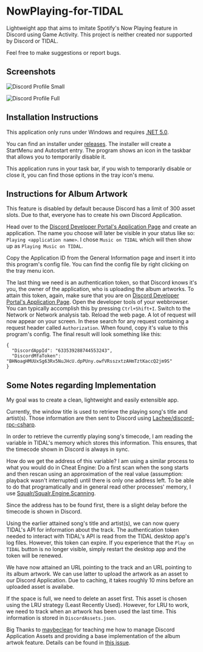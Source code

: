 # NowPlaying-for-TIDAL
Lightweight app that aims to imitate Spotify's Now Playing feature in Discord using Game Activity. This project is neither created nor supported by Discord or TIDAL.

Feel free to make suggestions or report bugs.


## Screenshots
![Discord Profile Small](https://user-images.githubusercontent.com/14842772/115017631-198ff280-9eb7-11eb-8be9-7906653fecc6.png)

![Discord Profile Full](https://user-images.githubusercontent.com/14842772/114887949-2524e000-9e09-11eb-8028-0cb69545815e.png)


## Installation Instructions

This application only runs under Windows and requires [.NET 5.0](https://dotnet.microsoft.com/download).

You can find an installer under [releases](https://github.com/Kaufi-Jonas/NowPlaying-for-TIDAL/releases). The installer will create a StartMenu and Autostart entry. The program shows an icon in the taskbar that allows you to temporarily disable it.

This application runs in your task bar, if you wish to temporarily disable or close it, you can find those options in the tray icon's menu.


## Instructions for Album Artwork

This feature is disabled by default because Discord has a limit of 300 asset slots. Due to that, everyone has to create his own Discord Application.

Head over to the [Discord Developer Portal's Application Page](https://discord.com/developers/applications) and create an application. The name you choose will later be visible in your status like so: `Playing <application name>`. I chose `Music on TIDAL` which will then show up as `Playing Music on TIDAL`.

Copy the Application ID from the General Information page and insert it into this program's config file. You can find the config file by right clicking on the tray menu icon.

The last thing we need is an authentication token, so that Discord knows it's you, the owner of the application, who is uploading the album artworks. To attain this token, again, make sure that you are on [Discord Developer Portal's Application Page](https://discord.com/developers/applications). Open the developer tools of your webbrowser. You can typically accomplish this by pressing `Ctrl+Shift+I`. Switch to the Network or Network analysis tab. Reload the web page. A lot of request will now appear on your screen. In these search for any request containing a request header called `Authorization`. When found, copy it's value to this program's config. The final result will look something like this:
```
{
  "DiscordAppId": "633539288744553243",
  "DiscordMfaToken": "BHNoagHMUUxSg63Rx5NuJHcU.dpPUny.owfVRsszxtzAHmTztKaccQ2jm9S"
}
```


## Some Notes regarding Implementation

My goal was to create a clean, lightweight and easily extensible app.

Currently, the window title is used to retrieve the playing song's title and artist(s). Those information are then sent to Discord using [Lachee/discord-rpc-csharp](https://github.com/Lachee/discord-rpc-csharp).

In order to retrieve the currently playing song's timecode, I am reading the variable in TIDAL's memory which stores this information. This ensures, that the timecode shown in Discord is always in sync.

How do we get the address of this variable? I am using a similar process to what you would do in Cheat Engine: Do a first scan when the song starts and then rescan using an approximation of the real value (assumption: playback wasn't interrupted) until there is only one address left. To be able to do that programatically and in general read other processes' memory, I use [Squalr/Squalr.Engine.Scanning](https://github.com/Squalr/Squalr).

Since the address has to be found first, there is a slight delay before the timecode is shown in Discord.

Using the earlier attained song's title and artist(s), we can now query TIDAL's API for information about the track. The authentication token needed to interact with TIDAL's API is read from the TIDAL desktop app's log files. However, this token can expire. If you experience that the `Play on TIDAL` button is no longer visible, simply restart the desktop app and the token will be renewed.

We have now attained an URL pointing to the track and an URL pointing to its album artwork. We can use latter to upload the artwork as an asset to our Discord Application. Due to caching, it takes roughly 10 mins before an uploaded asset is availabe.

If the space is full, we need to delete an asset first. This asset is chosen using the LRU strategy (Least Recently Used). However, for LRU to work, we need to track when an artwork has been used the last time. This information is stored in `DiscordAssets.json`.


Big Thanks to [maybeclean](https://github.com/maybeclean) for teaching me how to manage Discord Application Assets and providing a base implementation of the album artwok feature. Details can be found in [this issue](https://github.com/Kaufi-Jonas/Discord-Rich-Presence-for-TIDAL/issues/2).
